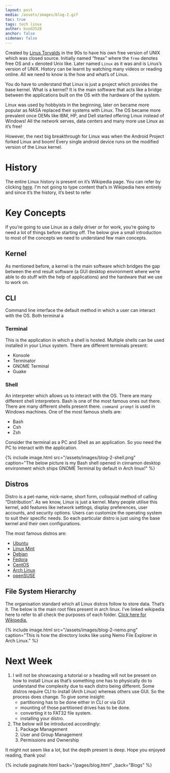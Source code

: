 ```yaml
---
layout: post
media: /assets/images/blog-2.gif
toc: true
tags: tech linux
author: bsod2528
anchor: false
sidenav: false
---
```


Created by [Linus Torvalds](https://www.wikiwand.com/en/Linus_Torvalds) in the 90s to have his own free version of UNIX which was closed source. Initially named “freax” where the `free` denotes free OS and `x` denoted Unix like. Later named `Linux` as it was and is Linus’s version of UNIX. History can be learnt by watching many videos or reading online. All we need to know is the how and what’s of Linux.

You do have to understand that Linux is just a project which provides the base kernel. What is a kernel? It is the main software that acts like a bridge between the applications built on the OS with the hardware of the system.

Linux was used by hobbyists in the beginning, later on became more popular as NASA replaced their systems with Linux. The OS became more prevalent once OEMs like IBM, HP, and Dell started offering Linux instead of Windows! All the network serves, data centers and many more use Linux as it’s free!

However, the next big breakthrough for Linux was when the Android Project forked Linux and boom! Every single android device runs on the modified version of the Linux kernel.

# History

The entire Linux history is present on it’s Wikipedia page. You can refer by clicking [here](https://www.wikiwand.com/en/Linux). I’m not going to type content that’s in Wikipedia here entirely and since it’s the history, it’s best to refer 

# Key Concepts

If you’re going to use Linux as a daily driver or for work, you’re going to need a lot of things before starting off. The below give a small introduction to most of the concepts we need to understand few main concepts.

## Kernel

As mentioned before, a kernel is the main software which bridges the gap between the end result software (a GUI desktop environment where we’re able to do stuff with the help of applications) and the hardware that we use to work on.

## CLI

Command line interface the default method in which a user can interact with the OS. Both terminal a

### Terminal

This is the application in which a shell is hosted. Multiple shells can be used installed in your Linux system. There are different terminals present:

- Konsole
- Terminator
- GNOME Terminal
- Guake

### Shell

An interpreter which allows us to interact with the OS. There are many different shell interpreters. Bash is one of the most famous ones out there. There are many different shells present there. `command prompt` is used in Windows machines. One of the most famous shells are:

- Bash
- Csh
- Zsh

Consider the terminal as a PC and Shell as an application. So you need the PC to interact with the application. 

{% 
    include image.html
    src="/assets/images/blog-2-shell.png"
    caption="The below picture is my Bash shell opened in cinnamon desktop environment which ships GNOME Terminal by default in Arch linux!"
%}

## Distros

Distro is a pet-name, nick-name, short form, colloquial method of calling “Distribution”. As we know, Linux is just a kernel. Many people utilise this kernel, add features like network settings, display preferences, user accounts, and security options. Users can customize the operating system to suit their specific needs. So each particular distro is just using the base kernel and their own configurations.

The most famous distros are:

- [Ubuntu](https://ubuntu.com/)
- [Linux Mint](https://linuxmint.com/)
- [Debian](https://www.debian.org/)
- [Fedora](https://fedoraproject.org/)
- [CentOS](https://www.google.com/url?sa=t&rct=j&q=&esrc=s&source=web&cd=&cad=rja&uact=8&ved=2ahUKEwjurNvJv8iEAxUXxjgGHRLmAiQQFnoECAYQAQ&url=https%3A%2F%2Fwww.centos.org%2F&usg=AOvVaw24F1kPE8esqFjSkPl4FTQj&opi=89978449)
- [Arch Linux](https://www.google.com/url?sa=t&rct=j&q=&esrc=s&source=web&cd=&cad=rja&uact=8&ved=2ahUKEwi-o7zPv8iEAxVE1jgGHUOdAqcQFnoECAgQAQ&url=https%3A%2F%2Farchlinux.org%2F&usg=AOvVaw3X9YYIhQ9BYf5SUFHaBZ4z&opi=89978449)
- [openSUSE](https://www.google.com/url?sa=t&rct=j&q=&esrc=s&source=web&cd=&cad=rja&uact=8&ved=2ahUKEwjz2uTTv8iEAxUe4zgGHSdSC6gQFnoECAYQAQ&url=https%3A%2F%2Fwww.opensuse.org%2F&usg=AOvVaw04JYVJT5HYGKWAvvyoPYf_&opi=89978449)

## File System Hierarchy

The organisation standard which all Linux distros follow to store data. That’s it. The below is the main root files present in arch linux. I’ve linked wikipedia here to refer to all check the purposes of each folder. [Click here for Wikipedia.](https://www.wikiwand.com/en/Filesystem_Hierarchy_Standard)

{%
    include image.html
    src="/assets/images/blog-2-nemo.png"
    caption="This is how the directory looks like using Nemo File Explorer in Arch Linux."
%}

# Next Week

1. I will not be showcasing a tutorial or a heading will not be present on how to install Linux as that’s something one has to physically do to understand the complexity due to each distro being different. Some distros require CLI to install (Arch Linux) whereas others use GUI. So the process does change. To give some insight:
    - partitioning has to be done either in CLI or via GUI
    - mounting of those partitioned drives has to be done.
    - converting it to FAT32 file system.
    - installing your distro.
2. The below will be introduced accordingly:
    1. Package Management
    2. User and Group Management
    3. Permissions and Ownership

It might not seem like a lot, but the depth present is deep. Hope you enjoyed reading, thank you!

{%
    include paginate.html
    back="/pages/blog.html"
    _back="Blogs"
%}